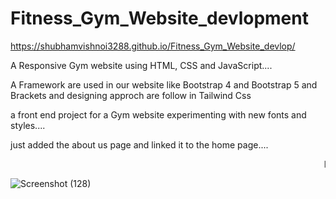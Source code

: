 
# Fitness_Gym_Website_devlopment
  https://shubhamvishnoi3288.github.io/Fitness_Gym_Website_devlop/
                     
                                                                                  
A Responsive Gym website using HTML, CSS and JavaScript....

A   Framework are used in our website like Bootstrap 4 and Bootstrap 5  and Brackets and designing approch are follow in Tailwind Css

a front end project for a Gym website experimenting with new fonts and styles....

 just added the about us page and linked it to the home page....
                                  

<marquee>I LOVE THE gym. There’s nothing quite like the feeling you get after a long row on the rowing machine or 40 minutes of hard cardio. It’s a key part of my mental health routine  along with a healthy diet, a very good therapist and some strong antidepressants. 
In another life maybe I would have been a strong advocate for keeping the gyms open in Level 5. As someone who suffers from both depression and anxiety, the news that gyms would not be kept open in Level 5 did upset me.
Being able to go back to the gym in July boosted my mental and physical wellbeing immensely. I was able to re-establish my routine and get out of my apartment at least twice a week...</marquee>

![Screenshot (128)](https://user-images.githubusercontent.com/65655892/124761336-88914c00-dee6-11eb-9a91-770e7a619f28.png)
